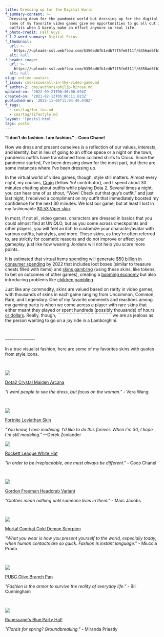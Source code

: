 ```yaml
---
title: Dressing up for the Digital World
f_summary-content: >-
  Dressing down for the pandemic world but dressing up for the digital world -
  some of my favorite video games give me opportunities to go all out in flashy
  outfits when I barely make an effort anymore in real life.
f_photo-credit: Fall Guys
f_1-2-word-summary: Digital Skins
f_thumbnail:
  url: >-
    https://uploads-ssl.webflow.com/6356ad6fb1edb77f5fe6f11f/6356ad6fb1edb7cf9ae6fb41_602ad17937eef37f4232452f_Online20Avatar20Thumb.jpeg
  alt: null
f_header-image:
  url: >-
    https://uploads-ssl.webflow.com/6356ad6fb1edb77f5fe6f11f/6356ad6fb1edb71a5ee6fb42_60274ffdc276597d2e46bf2c_fall-guys-freeman.jpeg
  alt: null
slug: online-avatars
f_issue: cms/issue/all-in-the-video-game.md
f_author-2: cms/authors/philip-hirose.md
updated-on: '2022-09-21T00:36:00.694Z'
created-on: '2021-02-13T05:06:11.023Z'
published-on: '2022-11-05T11:04:49.048Z'
f_tags:
  - cms/tag/for-fun.md
  - cms/tag/lifestyle.md
layout: '[posts].html'
tags: posts
---
```


**“I don’t do fashion. I am fashion.” - Coco Chanel**

How we dress and present ourselves is a reflection of our values, interests, and identity, but in lieu of going to an office space or a night on the town, pandemic outfits have transitioned from collared shirts to Crocs. Since the pandemic started, I've been dressing down for the most part, but there are some instances where I've been dressing up.

In the virtual world of video games, though, style still matters. Almost every night, my cousins, [Craig](https://www.itsyozine.com/authors/craig-ishii) (fellow Yo! contributor), and I spend about 30 minutes chatting about outfits while playing Dota 2. Several times a night, you can hear one of us shout, “Wow! Check out that guy’s outfit,” and just last night, I received a compliment on my outfit that immediately boosted my confidence for the next 30 minutes. We lost our game, but at least I lost in my fashionable [$0.53 Viper skin](https://dota2.gamepedia.com/Sunken_Snapper).

In most, if not all, video games, characters are dressed in basics that you could almost find at UNIQLO, but as you come across checkpoints and other players, you will feel an itch to customize your character/avatar with various outfits, hairstyles, and more. These skins, as they're often referred to, are strictly for cosmetic reasons and do not improve or affect your gameplay, just like how wearing Jordans will not help you score more points.

It is estimated that virtual items spending will generate [$50 billion in consumer spending](https://medium.com/wax-io/how-on-earth-is-trading-virtual-items-in-video-games-a-50-billion-industry-5972c211d621) by 2022 that includes loot boxes (similar to treasure chests filled with items) and [skins gambling](https://www.videogames.org.au/skin-betting/) (using these skins, like tokens, to bet on outcomes of other games), creating a [booming economy](https://blakeir.medium.com/how-virtual-weapons-created-a-booming-economy-3da2da0fec79) but also introducing problems like [children gambling](https://www.independent.ie/business/technology/tech-gaming/children-with-skin-in-online-games-risk-gambling-addiction-40060399.html).

Just like any commodity, skins are valued based on rarity in video games, with thousands of skins in each game ranging from Uncommon, Common, Rare, and Legendary. One of my favorite comments and reactions among my gaming party is when we come across a player with rare skins that either meant they played or spent hundreds (possibly thousands) of hours [or dollars](https://www.theloadout.com/dota-2/saudi-prince-ti10-battle-pass). Really, though, \`\`\`\`\`\`\`\`\`\`\`\`\`\`\`\`\`\`\`\`\`\`\`\`\`\`\`\`\`\`\`\`\`\`\`\`\`\`\`\`we are as jealous as the person wanting to go on a joy ride in a Lamborghini.

‍

**\---------------**

In a true visualist fashion, here are some of my favorites skins with quotes from style icons.

‍

![](https://uploads-ssl.webflow.com/6356ad6fb1edb77f5fe6f11f/6356ad6fb1edb725f5e6f850_crystal-maiden-1.jpg)

[Dota2 Crystal Maiden Arcana](https://steamcommunity.com/sharedfiles/filedetails/?id=1097912510)

_"I want people to see the dress, but focus on the woman."_ - Vera Wang

‍

![](https://uploads-ssl.webflow.com/6356ad6fb1edb77f5fe6f11f/6356ad6fb1edb72b85e6f851_fortnite-outfit-leviathan.jpg)

[Fortnite Leviathan Skin](https://progameguides.com/fortnite-cosmetic/leviathan/)

_"You know, I love modeling. I'd like to do this forever. When I'm 30, I hope I'm still modeling."_ —Derek Zoolander

![](https://uploads-ssl.webflow.com/6356ad6fb1edb77f5fe6f11f/6356ad6fb1edb78d51e6f853_LkaHnQ6.jpg)

[Rockett League White Hat](https://www.reddit.com/r/RocketLeague/comments/5qjx85/the_other_story_behind_the_white_hat_topper/)

_"In order to be irreplaceable, one must always be different."_ - Coco Chanel

‍

![](https://uploads-ssl.webflow.com/5ea52d95dddc5f21748c6b98/60274ffdc276597d2e46bf2c_fall-guys-freeman.jpg)

[Gordon Freeman Headcrab Variant](https://www.fanbyte.com/guides/fall-guys-rarest-skins/)

_"Clothes mean nothing until someone lives in them."_ - Marc Jacobs

‍

![](https://uploads-ssl.webflow.com/6356ad6fb1edb77f5fe6f11f/6356ad6fb1edb75c9de6f854_gold-demon-skin-mk11-1280x720.jpg)

[Mortal Combat Gold Demon Scorpion](https://gamertweak.com/scorpion-gold-demon-skin-mk11/)

_"What you wear is how you present yourself to the world, especially today, when human contacts are so quick. Fashion is instant language."_ - Miuccia Prada

‍

![](https://uploads-ssl.webflow.com/6356ad6fb1edb77f5fe6f11f/6356ad6fb1edb736f1e6f855_the-olive-branch-pan-playerunknowns-battlegrounds-1538164960.jpg)

[PUBG Olive Branch Pan](https://www.svg.com/134331/the-most-expensive-skins-in-gaming-history/)

_"Fashion is the armor to survive the reality of everyday life."_ - Bill Cunningham

‍

![](https://uploads-ssl.webflow.com/6356ad6fb1edb77f5fe6f11f/6356ad6fb1edb7667fe6f852_2a99664a675add77-600x338.png)

[Runescape's Blue Party Hat!](https://whatculture.com/gaming/8-ridiculously-expensive-video-game-skins-we-totally-want?page=6)

_"Florals for spring? Groundbreaking."_ - Miranda Priestly

‍
